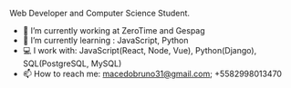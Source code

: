 Web Developer and Computer Science Student.

- 🔭 I’m currently working at ZeroTime and Gespag
- 🌱 I’m currently learning : JavaScript, Python
- 💻 I work with: JavaScript(React, Node, Vue), Python(Django), SQL(PostgreSQL, MySQL)
- 📫 How to reach me: macedobruno31@gmail.com; +5582998013470
